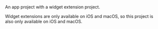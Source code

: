 An app project with a widget extension project.

Widget extensions are only available on iOS and macOS, so this project is also
only available on iOS and macOS.

